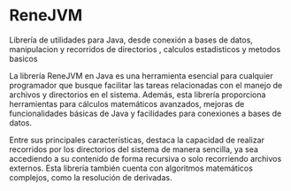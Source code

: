 # ReneJVM
Librería de utilidades para Java, desde conexión a bases de datos, manipulacion y recorridos de directorios , calculos estadisticos y metodos basicos 

La librería ReneJVM en Java es una herramienta esencial para cualquier programador que busque facilitar las tareas relacionadas con el manejo de archivos y directorios en el sistema. Además, esta librería proporciona herramientas para cálculos matemáticos avanzados, mejoras de funcionalidades básicas de Java y facilidades para conexiones a bases de datos.

Entre sus principales características, destaca la capacidad de realizar recorridos por los directorios del sistema de manera sencilla, ya sea accediendo a su contenido de forma recursiva o solo recorriendo archivos externos. Esta librería también cuenta con algoritmos matemáticos complejos, como la resolución de derivadas.
